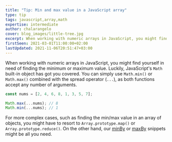 ```yaml
---
title: "Tip: Min and max value in a JavaScript array"
type: tip
tags: javascript,array,math
expertise: intermediate
author: chalarangelo
cover: blog_images/little-tree.jpg
excerpt: When working with numeric arrays in JavaScript, you might find yourself in need of finding the minimum or maximum value. Here's a quick and easy way to do it.
firstSeen: 2021-03-01T11:00:00+02:00
lastUpdated: 2021-11-06T20:51:47+03:00
---
```


When working with numeric arrays in JavaScript, you might find yourself in need of finding the minimum or maximum value. Luckily, JavaScript's `Math` built-in object has got you covered. You can simply use `Math.min()` or `Math.max()` combined with the spread operator (`...`), as both functions accept any number of arguments.

```js
const nums = [2, 4, 6, 8, 1, 3, 5, 7];

Math.max(...nums); // 8
Math.min(...nums); // 1
```

For more complex cases, such as finding the min/max value in an array of objects, you might have to resort to `Array.prototype.map()` or `Array.prototype.reduce()`. On the other hand, our [minBy](/js/s/min-by) or [maxBy](/js/s/max-by) snippets might be all you need.
